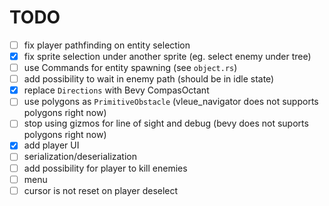 # TODO

- [ ] fix player pathfinding on entity selection
- [x] fix sprite selection under another sprite (eg. select enemy under tree)
- [ ] use Commands for entity spawning (see `object.rs`)
- [ ] add possibility to wait in enemy path (should be in idle state)
- [x] replace `Directions` with Bevy CompasOctant
- [ ] use polygons as `PrimitiveObstacle` (vleue_navigator does not supports polygons right now)
- [ ] stop using gizmos for line of sight and debug (bevy does not suports polygons right now)
- [x] add player UI
- [ ] serialization/deserialization
- [ ] add possibility for player to kill enemies
- [ ] menu
- [ ] cursor is not reset on player deselect
